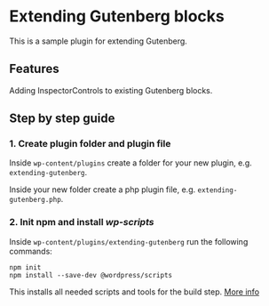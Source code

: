 # Extending Gutenberg blocks

This is a sample plugin for extending Gutenberg.

## Features

Adding InspectorControls to existing Gutenberg blocks.

## Step by step guide

### 1. Create plugin folder and plugin file

Inside `wp-content/plugins` create a folder for your new plugin, e.g. `extending-gutenberg`. 

Inside your new folder create a php plugin file, e.g. `extending-gutenberg.php`.

### 2. Init npm and install *wp-scripts*

Inside `wp-content/plugins/extending-gutenberg` run the following commands:

    npm init
    npm install --save-dev @wordpress/scripts

This installs all needed scripts and tools for the build step. [More info](https://developer.wordpress.org/block-editor/reference-guides/packages/packages-scripts/)